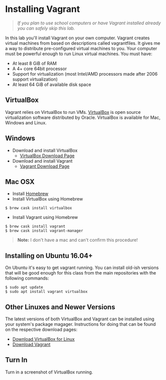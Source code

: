 # Installing Vagrant 

> *If you plan to use school computers or have Vagrant installed already you can safely skip this lab.* 

In this lab you'll install Vagrant on your own computer. Vagrant creates virtual machines from based on descriptions called vagrantfiles. It gives me a way to distribute pre-configured virtual machines to you. Your computer must be powerful enough to run Linux virtual machines. You must have:

 - At least 8 GiB of RAM 
 - A 4+ core 64bit processor 
 - Support for virtualization (most Intel/AMD processors made after 2006 support virtualization)
 - At least 64 GiB of available disk space
 
## VirtualBox 

Vagrant relies on VirtualBox to run VMs. [VirtualBox](https://www.virtualbox.org/) is open source virtualization software distributed by Oracle. VirtualBox is available for Mac, Windows and Linux. 

## Windows 

  - Download and install VirtualBox 
     - [VirtualBox Download Page](https://www.virtualbox.org/wiki/Downloads)
  - Download and install Vagrant
     - [Vagrant Download Page](https://www.vagrantup.com/downloads.html)

## Mac OSX

  - Install [Homebrew](https://brew.sh/)
  - Install VirtualBox using Homebrew

```
$ brew cask install virtualbox
``` 

  - Install Vagrant using Homebrew 
  
```
$ brew cask install vagrant
$ brew cask install vagrant-manager
``` 
 
> **Note:** I don't have a mac and can't confirm this procedure! 

## Installing on Ubuntu 16.04+ 

On Ubuntu it's easy to get vagrant running. You can install old-ish versions that will be good enough for this class from the main repositories with the following commands: 

```
$ sudo apt update 
$ sudo apt install vagrant virtualbox 
```

## Other Linuxes and Newer Versions

The latest versions of both VirtualBox and Vagrant can be installed using your system's package magager. Instructions for doing that can be found on the respective download pages:

  * [Download VirtualBox for Linux](https://www.virtualbox.org/wiki/Linux_Downloads)
  * [Download Vagrant](https://www.vagrantup.com/downloads.html)

## Turn In 

Turn in a screenshot of VirtualBox running.